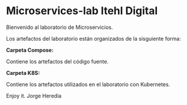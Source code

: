 # Microservices-lab Itehl Digital
Bienvenido al laboratorio de Microservicios.

Los artefactos del laboratorio están organizados de la sisguiente forma:

**Carpeta Compose:** 

Contiene  los artefactos del código fuente.

**Carpeta K8S:** 

Contiene los artefactos utilizados en el laboratorio con Kubernetes.

Enjoy it. Jorge Heredia
